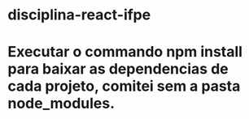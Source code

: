 # disciplina-react-ifpe

# Executar o commando npm install para baixar as dependencias de cada projeto, comitei sem a pasta node_modules.
